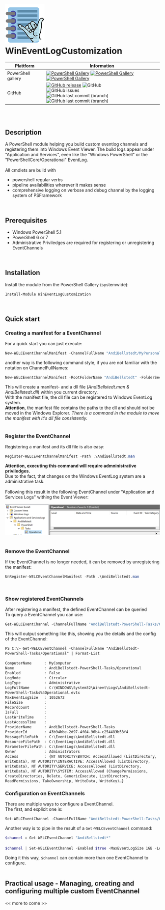 ﻿# ![logo][] WinEventLogCustomization


| Plattform | Information |
| --------- | ----------- |
| PowerShell gallery | [![PowerShell Gallery](https://img.shields.io/powershellgallery/v/WinEventLogCustomization?label=psgallery)](https://www.powershellgallery.com/packages/WinEventLogCustomization) [![PowerShell Gallery](https://img.shields.io/powershellgallery/p/WinEventLogCustomization)](https://www.powershellgallery.com/packages/WinEventLogCustomization) [![PowerShell Gallery](https://img.shields.io/powershellgallery/dt/WinEventLogCustomization?style=plastic)](https://www.powershellgallery.com/packages/WinEventLogCustomization) |
| GitHub  | [![GitHub release](https://img.shields.io/github/release/AndiBellstedt/WinEventLogCustomization.svg)](https://github.com/AndiBellstedt/WinEventLogCustomization/releases/latest) ![GitHub](https://img.shields.io/github/license/AndiBellstedt/WinEventLogCustomization?style=plastic) <br> ![GitHub issues](https://img.shields.io/github/issues-raw/AndiBellstedt/WinEventLogCustomization?style=plastic) <br> ![GitHub last commit (branch)](https://img.shields.io/github/last-commit/AndiBellstedt/WinEventLogCustomization/main?label=last%20commit%3A%20master&style=plastic) <br> ![GitHub last commit (branch)](https://img.shields.io/github/last-commit/AndiBellstedt/WinEventLogCustomization/Development?label=last%20commit%3A%20development&style=plastic) |
<br><br>

## Description

A PowerShell module helping you build custom eventlog channels and registering them into Windows Event Viewer.
The build logs appear under "Application and Services", even like the "Windows PowerShell"  or the "PowerShellCore/Operational" EventLog.<br>
<br>
All cmdlets are build with
- powershell regular verbs
- pipeline availabilities wherever it makes sense
- comprehensive logging on verbose and debug channel by the logging system of PSFramework<br>
<br>

## Prerequisites

- Windows PowerShell 5.1
- PowerShell 6 or 7
- Administrative Priviledges are required for registering or unregistering EventChannels<br>
<br>

## Installation

Install the module from the PowerShell Gallery (systemwide):
```PowerShell
Install-Module WinEventLogCustomization
```
<br>

## Quick start
### Creating a manifest for a EventChannel
For a quick start you can just execute:
```PowerShell
New-WELCEventChannelManifest -ChannelFullName "AndiBellstedt/MyPersonalLog"
```
another way is the following command style, if you are not familiar with the notation on ChannelFullNames:
```PowerShell
New-WELCEventChannelManifest -RootFolderName "AndiBellstedt" -FolderSecondLevel "PowerShell" -FolderThirdLevel "Tasks" -ChannelName "Operational"
```
This will create a manifest- and a dll file (*AndiBellstedt.man & AndiBellstedt.dll*) within you current directory.<br>
With the manifest file, the dll file can be registered to Windows EventLog system. <br>
**Attention**, the manifest file contains the paths to the dll and should not be moved in the Windows Explorer.  *There is a command in the module to move the manifest with it's dll file consistently.* <br>
<br>
### Register the EventChannel
Registering a manifest and its dll file is also easy:
```PowerShell
Register-WELCEventChannelManifest -Path .\AndiBellstedt.man
```
**Attention, executing this command will require admninistrative priviledges.** <br>
Due to the fact, that changes on the Windows EventLog system are a administrative task. <br>
<br>
Following this result in the following EventChannel under "Application and Services Logs" withing the Event Viewer:<br>

![EventChannel][]
<br>
<br>
### Remove the EventChannel
If the EventChannel is no longer needed, it can be removed by unregistering the manifest:
```PowerShell
UnRegister-WELCEventChannelManifest -Path .\AndiBellstedt.man
```
<br>

### Show registered EventChannels
After registering a manifest, the defined EventChannel can be queried<br>
To query a EventChannel you can use:
```PowerShell
Get-WELCEventChannel -ChannelFullName "AndiBellstedt-PowerShell-Tasks/Operational"
```
This will output something like this, showing you the details and the config of the EventChannel:
```
PS C:\> Get-WELCEventChannel -ChannelFullName "AndiBellstedt-PowerShell-Tasks/Operational" | Format-List

ComputerName      : MyComputer
Name              : AndiBellstedt-PowerShell-Tasks/Operational
Enabled           : False
LogMode           : Circular
LogType           : Administrative
LogFullName       : C:\WINDOWS\System32\Winevt\Logs\AndiBellstedt-PowerShell-Tasks%4Operational.evtx
MaxEventLogSize   : 1052672
FileSize          :
RecordCount       :
IsFull            :
LastWriteTime     :
LastAccessTime    :
ProviderName      : AndiBellstedt-PowerShell-Tasks
ProviderId        : 43b94bbe-2d97-4f04-96b4-c254483b53f4
MessageFilePath   : C:\EventLogs\AndiBellstedt.dll
ResourceFilePath  : C:\EventLogs\AndiBellstedt.dll
ParameterFilePath : C:\EventLogs\AndiBellstedt.dll
Owner             : Administrators
Access            : {NT AUTORITY\BATCH: AccessAllowed (ListDirectory, WriteData), NT AUTORITY\INTERACTIVE: AccessAllowed (ListDirectory, WriteData), NT AUTORITY\SERVICE: AccessAllowed (ListDirectory, WriteData), NT AUTORITY\SYSTEM: AccessAllowed (ChangePermissions, CreateDirectories, Delete, GenericExecute, ListDirectory, ReadPermissions, TakeOwnership, WriteData, WriteKey)…}
```
### Configuration on EventChannels
There are multiple ways to configure a EventChannel.<br>
The first, and explicit one is: <br>
```PowerShell
Set-WELCEventChannel -ChannelFullName "AndiBellstedt-PowerShell-Tasks/Operational" -Enabled $true -MaxEventLogSize 1GB -LogMode Circular -LogFilePath "C:\EventLogs\AB-PS-T-Ops.evtx"
```

Another way is to pipe in the result of a `Get-WELCEventChannel` command:
```PowerShell
$channel = Get-WELCEventChannel "AndiBellstedt*"

$channel | Set-WELCEventChannel -Enabled $true -MaxEventLogSize 1GB -LogMode AutoBackup -LogFilePath "C:\EventLogs"
```
Doing it this way, `$channel` can contain more than one EventChannel to configure.<br>
<br>

## Practical usage - Managing, creating and configuring multiple custom EventChannel
<< more to come >>
<br>


[logo]: assets/WinEventLogCustomization_128x128.png
[EventChannel]: assets/pictures/EventChannel.png